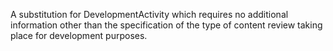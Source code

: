 A substitution for DevelopmentActivity which requires no additional information other than the specification of the type of content review taking place for development purposes.